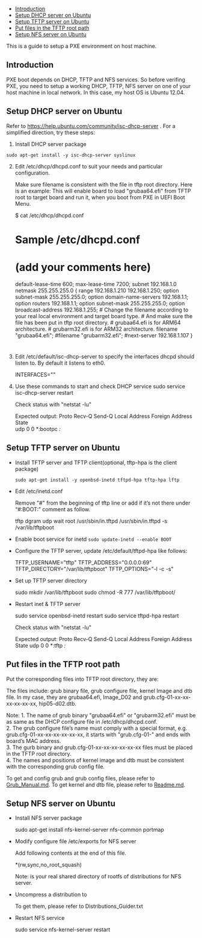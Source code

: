 
* [Introduction](#1)
* [Setup DHCP server on Ubuntu](#2)
* [Setup TFTP server on Ubuntu](#3)
* [Put files in the TFTP root path](#4)
* [Setup NFS server on Ubuntu](#5)

This is a guide to setup a PXE environment on host machine.

<h2 id="1">Introduction</h2>

PXE boot depends on DHCP, TFTP and NFS services. So before verifing PXE, you need to setup a working DHCP, TFTP, NFS server on one of your host machine in local network. In this case, my host OS is Ubuntu 12.04.

<h2 id="2">Setup DHCP server on Ubuntu</h2>

Refer to https://help.ubuntu.com/community/isc-dhcp-server . For a simplified direction, try these steps:

1. Install DHCP server package

`sudo apt-get install -y isc-dhcp-server syslinux`

2. Edit /etc/dhcp/dhcpd.conf to suit your needs and particular configuration.

   Make sure filename is consistent with the file in tftp root directory. 
    Here is an example: This will enable board to load "grubaa64.efi" from TFTP root to target board and run it, when you boot from PXE in UEFI Boot Menu. 

    $ cat /etc/dhcp/dhcpd.conf
    # Sample /etc/dhcpd.conf
    # (add your comments here)
    default-lease-time 600;
    max-lease-time 7200;
    subnet 192.168.1.0 netmask 255.255.255.0 {
        range 192.168.1.210 192.168.1.250;
        option subnet-mask 255.255.255.0;
        option domain-name-servers 192.168.1.1;
        option routers 192.168.1.1;
        option subnet-mask 255.255.255.0;
        option broadcast-address 192.168.1.255;
        # Change the filename according to your real local environment and target board type.
        # And make sure the file has been put in tftp root directory.
        # grubaa64.efi is for ARM64 architecture.
        # grubarm32.efi is for ARM32 architecture.
        filename "grubaa64.efi";
        #filename "grubarm32.efi";
        #next-server 192.168.1.107
    }
    #
    
3. Edit /etc/default/isc-dhcp-server to specify the interfaces dhcpd should listen to. By default it listens to eth0.

   INTERFACES=""
   
4. Use these commands to start and check DHCP service
  sudo service isc-dhcp-server restart

    Check status with "netstat -lu"

    Expected output:
    Proto Recv-Q Send-Q Local Address           Foreign Address         State      
    udp        0      0 *:bootpc                *:*                                

<h2 id="3">Setup TFTP server on Ubuntu</h2>

* Install TFTP server and TFTP client(optional, tftp-hpa is the client package)

  `sudo apt-get install -y openbsd-inetd tftpd-hpa tftp-hpa lftp`
  
* Edit /etc/inetd.conf

  Remove "#" from the beginning of tftp line or add if it’s not there under “#:BOOT:” comment as follow.
 
  tftp    dgram   udp wait    root    /usr/sbin/in.tftpd  /usr/sbin/in.tftpd -s /var/lib/tftpboot
 
* Enable boot service for inetd
  `sudo update-inetd --enable BOOT`
  
* Configure the TFTP server, update /etc/default/tftpd-hpa like follows:

    TFTP_USERNAME="tftp"
    TFTP_ADDRESS="0.0.0.0:69"
    TFTP_DIRECTORY="/var/lib/tftpboot"
    TFTP_OPTIONS="-l -c -s"

* Set up TFTP server directory

    sudo mkdir /var/lib/tftpboot
    sudo chmod -R 777 /var/lib/tftpboot/

* Restart inet & TFTP server

    sudo service openbsd-inetd restart
    sudo service tftpd-hpa restart
    
    Check status with "netstat -lu"
    
    Expected output:
    Proto Recv-Q Send-Q Local Address           Foreign Address         State 
    udp        0      0 *:tftp                  *:*                          

<h2 id="4">Put files in the TFTP root path</h2>

Put the corresponding files into TFTP root directory, they are:

The files include: grub binary file, grub configure file, kernel Image and dtb file. 
In my case, they are grubaa64.efi, Image_D02 and grub.cfg-01-xx-xx-xx-xx-xx-xx, hip05-d02.dtb.

Note: 
    1. The name of grub binary "grubaa64.efi" or "grubarm32.efi" must be as same as the DHCP configure file in /etc/dhcp/dhcpd.conf.<br>
    2. The grub configure file’s name must comply with a special format, e.g. grub.cfg-01-xx-xx-xx-xx-xx-xx, it starts with "grub.cfg-01-" and ends with board’s MAC address.<br>
    3. The gurb binary and grub.cfg-01-xx-xx-xx-xx-xx-xx files must be placed in the TFTP root directory.<br>
    4. The names and positions of kernel image and dtb must be consistent with the corresponding grub config file.<br>

To get and config grub and grub config files, please refer to [Grub_Manual.md]().
To get kernel and dtb file, please refer to [Readme.md]().

<h2 id="1">Setup NFS server on Ubuntu</h2>

* Install NFS server package
        
    sudo apt-get install nfs-kernel-server nfs-common portmap
                
* Modify configure file /etc/exports for NFS server

    Add following contents at the end of this file.
                      
    </rootnfs> *(rw,sync,no_root_squash)
                                    
    Note: </rootnfs> is your real shared directory of rootfs of distributions for NFS server.

* Uncompress a distribution to </rootnfs>

    To get them, please refer to Distributions_Guider.txt

* Restart NFS service
    
    sudo service nfs-kernel-server restart
